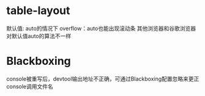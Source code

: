 # table-layout
默认值: auto的情况下 overflow：auto也能出现滚动条 
其他浏览器和谷歌浏览器 对默认值auto的算法不一样

# Blackboxing
console被重写后，devtool输出地址不正确，可通过Blackboxing配置忽略来更正console调用文件名
